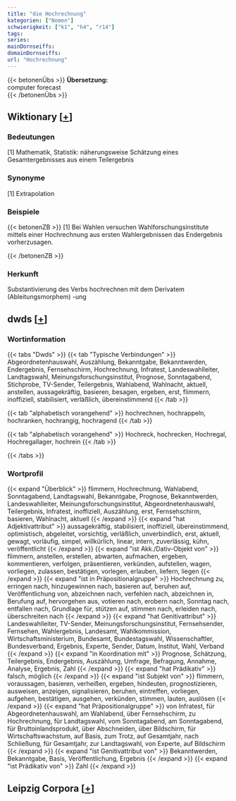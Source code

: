 ```yaml
---
title: "die Hochrechnung"
kategorien: ["Nomen"]
schwierigkeit: ["k1", "h4", "r14"]
tags:
series:
mainDornseiffs:
domainDornseiffs:
url: "Hochrechnung"
---
```


{{< betonenÜbs >}}
**Übersetzung:**  
computer forecast  
{{< /betonenÜbs >}}

## Wiktionary [[+](https://de.wiktionary.org/wiki/Hochrechnung)]

### Bedeutungen
[1] Mathematik, Statistik: näherungsweise Schätzung eines Gesamtergebnisses aus einem Teilergebnis  

### Synonyme
[1] Extrapolation  

### Beispiele
{{< betonenZB >}}
[1] Bei Wahlen versuchen Wahlforschungsinstitute mittels einer Hochrechnung aus ersten Wahlergebnissen das Endergebnis vorherzusagen.  

{{< /betonenZB >}}
### Herkunft
Substantivierung des Verbs hochrechnen mit dem Derivatem (Ableitungsmorphem) -ung  



## dwds [[+](https://www.dwds.de/wb/Hochrechnung)]

### Wortinformation
{{< tabs "Dwds" >}}
{{< tab "Typische Verbindungen" >}}
Abgeordnetenhauswahl, Auszählung, Bekanntgabe, Bekanntwerden, Endergebnis, Fernsehschirm, Hochrechnung, Infratest, Landeswahlleiter, Landtagswahl, Meinungsforschungsinstitut, Prognose, Sonntagabend, Stichprobe, TV-Sender, Teilergebnis, Wahlabend, Wahlnacht, aktuell, anstellen, aussagekräftig, basieren, besagen, ergeben, erst, flimmern, inoffiziell, stabilisiert, verläßlich, übereinstimmend
{{< /tab >}}

{{< tab "alphabetisch vorangehend" >}}
hochrechnen, hochrappeln, hochranken, hochrangig, hochragend
{{< /tab >}}

{{< tab "alphabetisch vorangehend" >}}
Hochreck, hochrecken, Hochregal, Hochregallager, hochrein
{{< /tab >}}

{{< /tabs >}}

### Wortprofil
{{< expand "Überblick" >}} flimmern, Hochrechnung, Wahlabend, Sonntagabend, Landtagswahl, Bekanntgabe, Prognose, Bekanntwerden, Landeswahlleiter, Meinungsforschungsinstitut, Abgeordnetenhauswahl, Teilergebnis, Infratest, inoffiziell, Auszählung, erst, Fernsehschirm, basieren, Wahlnacht, aktuell {{< /expand >}}
{{< expand "hat Adjektivattribut" >}} aussagekräftig, stabilisiert, inoffiziell, übereinstimmend, optimistisch, abgeleitet, vorsichtig, verläßlich, unverbindlich, erst, aktuell, gewagt, vorläufig, simpel, willkürlich, linear, intern, zuverlässig, kühn, veröffentlicht {{< /expand >}}
{{< expand "ist Akk./Dativ-Objekt von" >}} flimmern, anstellen, erstellen, abwarten, aufmachen, ergeben, kommentieren, verfolgen, präsentieren, verkünden, aufstellen, wagen, vorliegen, zulassen, bestätigen, vorlegen, erlauben, liefern, liegen {{< /expand >}}
{{< expand "ist in Präpositionalgruppe" >}} Hochrechnung zu, erringen nach, hinzugewinnen nach, basieren auf, beruhen auf, Veröffentlichung von, abzeichnen nach, verfehlen nach, abzeichnen in, Berufung auf, hervorgehen aus, votieren nach, erobern nach, Sonntag nach, entfallen nach, Grundlage für, stützen auf, stimmen nach, erleiden nach, überschreiten nach {{< /expand >}}
{{< expand "hat Genitivattribut" >}} Landeswahlleiter, TV-Sender, Meinungsforschungsinstitut, Fernsehsender, Fernsehen, Wahlergebnis, Landesamt, Wahlkommission, Wirtschaftsministerium, Bundesamt, Bundestagswahl, Wissenschaftler, Bundesverband, Ergebnis, Experte, Sender, Datum, Institut, Wahl, Verband {{< /expand >}}
{{< expand "in Koordination mit" >}} Prognose, Schätzung, Teilergebnis, Endergebnis, Auszählung, Umfrage, Befragung, Annahme, Analyse, Ergebnis, Zahl {{< /expand >}}
{{< expand "hat Prädikativ" >}} falsch, möglich {{< /expand >}}
{{< expand "ist Subjekt von" >}} flimmern, voraussagen, basieren, verheißen, ergeben, hindeuten, prognostizieren, ausweisen, anzeigen, signalisieren, beruhen, eintreffen, vorliegen, aufgehen, bestätigen, ausgehen, verkünden, stimmen, lauten, auslösen {{< /expand >}}
{{< expand "hat Präpositionalgruppe" >}} von Infratest, für Abgeordnetenhauswahl, am Wahlabend, über Fernsehschirm, zu Hochrechnung, für Landtagswahl, vom Sonntagabend, am Sonntagabend, für Bruttoinlandsprodukt, über Abschneiden, über Bildschirm, für Wirtschaftswachstum, auf Basis, zum Trotz, auf Gesamtjahr, nach Schließung, für Gesamtjahr, zur Landtagswahl, von Experte, auf Bildschirm {{< /expand >}}
{{< expand "ist Genitivattribut von" >}} Bekanntwerden, Bekanntgabe, Basis, Veröffentlichung, Ergebnis {{< /expand >}}
{{< expand "ist Prädikativ von" >}} Zahl {{< /expand >}}

## Leipzig Corpora [[+](https://corpora.uni-leipzig.de/en/res?word=Hochrechnung&corpusId=deu_newscrawl-public_2018)]


